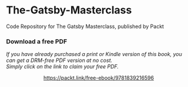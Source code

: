 # The-Gatsby-Masterclass
Code Repository for The Gatsby Masterclass, published by Packt
### Download a free PDF

 <i>If you have already purchased a print or Kindle version of this book, you can get a DRM-free PDF version at no cost.<br>Simply click on the link to claim your free PDF.</i>
<p align="center"> <a href="https://packt.link/free-ebook/9781839216596">https://packt.link/free-ebook/9781839216596 </a> </p>